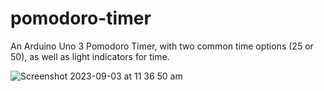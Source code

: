 # pomodoro-timer
An Arduino Uno 3 Pomodoro Timer, with two common time options (25 or 50), as well as light indicators for time. 

![Screenshot 2023-09-03 at 11 36 50 am](https://github.com/haezera/pomodoro-timer/assets/123307411/ecbb6b8f-a5ba-4dc0-9f98-8d8319003f81)
